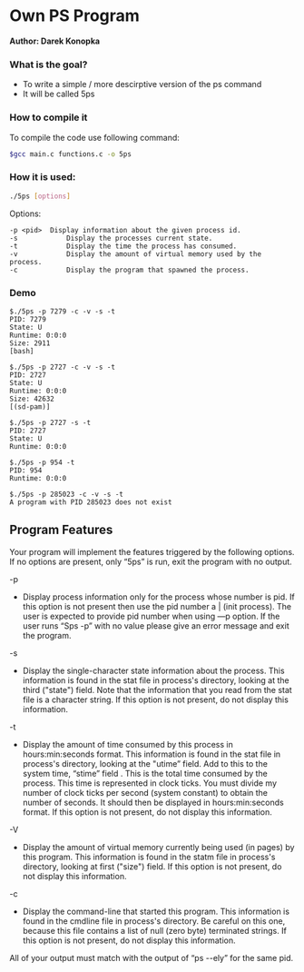 # Own PS Program
**Author: Darek Konopka**

### What is the goal? 
- To write a simple / more descirptive version of the ps command 
- It will be called 5ps

### How to compile it
To compile the code use following command:
```bash
$gcc main.c functions.c -o 5ps
```

### How it is used:
```bash 
./5ps [options]
```

Options:
```
-p <pid>  Display information about the given process id.
-s			  Display the processes current state.
-t			  Display the time the process has consumed.
-v			  Display the amount of virtual memory used by the process.
-c			  Display the program that spawned the process.
```

### Demo
```
$./5ps -p 7279 -c -v -s -t
PID: 7279
State: U
Runtime: 0:0:0
Size: 2911
[bash]

$./5ps -p 2727 -c -v -s -t
PID: 2727
State: U
Runtime: 0:0:0
Size: 42632
[(sd-pam)]

$./5ps -p 2727 -s -t
PID: 2727
State: U
Runtime: 0:0:0

$./5ps -p 954 -t
PID: 954 
Runtime: 0:0:0

$./5ps -p 285023 -c -v -s -t
A program with PID 285023 does not exist
```

## Program Features

Your program will implement the features triggered by the following options. If no options are
present, only “5ps” is run, exit the program with no output.

-p <pid>
- Display process information only for the process whose number is pid. If this option is not present then use the pid number a | (init process). The user is expected to provide pid number when using —p option. If the user runs “Sps -p” with no value please give an error message and exit the program.

-s
- Display the single-character state information about the process. This information is found in the stat file in process's directory, looking at the third ("state") field. Note that the information that you read from the stat file is a character string. If this option is not present, do not display this information.

-t
- Display the amount of time consumed by this process in hours:min:seconds format. This information is found in the stat file in process's directory, looking at the "utime” field. Add to this to the system time, “stime” field . This is the total time consumed by the process. This time is represented in clock ticks. You must divide my number of clock ticks per second (system constant) to obtain the number of seconds. It should then be displayed in hours:min:seconds format. If this option is not present, do not display this information.

-V
- Display the amount of virtual memory currently being used (in pages) by this program. This information is found in the statm file in process's directory, looking at first ("size") field. If this option is not present, do not display this information.

-c
- Display the command-line that started this program. This information is found in the cmdline file in process's directory. Be careful on this one, because this file contains a list of null (zero byte) terminated strings. If this option is not present, do not display this information.

All of your output must match with the output of “ps --ely” for the same pid.

